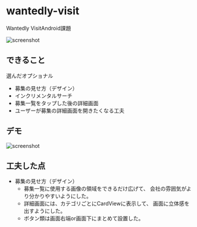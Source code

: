 # wantedly-visit

Wantedly VisitAndroid課題

![screenshot](https://github.com/MizukiFurusawa/wantedly-visit/blob/0fc50ec37280f5b1452c7f2580eddf4cbdd97475/images/screenshot.png)

## できること

選んだオプショナル

* 募集の見せ方（デザイン）
* インクリメンタルサーチ
* 募集一覧をタップした後の詳細画面
* ユーザーが募集の詳細画面を開きたくなる工夫

## デモ
![screenshot](https://github.com/MizukiFurusawa/wantedly-visit/blob/0fc50ec37280f5b1452c7f2580eddf4cbdd97475/images/screenshot.png)

## 工夫した点

* 募集の見せ方（デザイン）
  * 募集一覧に使用する画像の領域をできるだけ広げて、
    会社の雰囲気がより分かりやすいようにした。
  * 詳細画面には、カテゴリごとにCardViewに表示して、
    画面に立体感を出すようにした。
  * ボタン類は画面右端or画面下にまとめて設置した。
